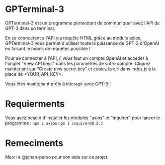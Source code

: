 # GPTerminal-3
GPTerminal-3 est un programme permettant de communiquer avec l'API de GPT-3 dans un terminal.

En se connectant à l'API via requête HTML grâce au module axios, GPTerminal-3 vous permet d'utiliser toute la puissance de GPT-3 d'OpenAI en faisant le moins de requêtes possible !

Pour se connecter à l'API, il vous faut un compte OpenAI et acceder à l'onglet "View API keys" dans les paramètres de votre compte.
Cliquez maintenant sur "Create new secret key" et copiez la clé dans index.js à la place de <YOUR_API_KEY>.

Vous êtes maintenant prêts à interagir avec GPT-3 !

# Requierments
Vous avez besoin d'installer les modules "axios" et "inquirer" pour lancer le programme : `npm i axios` `npm i inquirer@8.2.3`

# Remeciments
Merci à @johan-perso pour son aide sur ce projet.